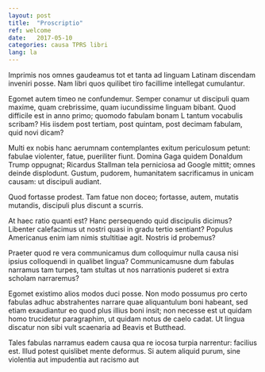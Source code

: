```yaml
---
layout: post
title:  "Proscriptio"
ref: welcome
date:   2017-05-10
categories: causa TPRS libri
lang: la
---
```


Imprimis nos omnes gaudeamus tot et tanta ad linguam Latinam 
discendam inveniri posse. Nam libri quos quilibet tiro 
facillime intellegat cumulantur.

Egomet autem timeo ne confundemur. Semper conamur ut discipuli 
quam maxime, quam crebrissime, quam iucundissime linguam bibant. 
Quod difficile est in anno primo; quomodo fabulam bonam L tantum
vocabulis scribam? His iisdem post tertiam, post quintam, post 
decimam fabulam, quid novi dicam?

<!-- more -->

Multi ex nobis hanc aerumnam contemplantes exitum periculosum 
petunt: fabulae violenter, fatue, pueriliter fiunt. Domina Gaga 
quidem Donaldum Trump oppugnat; Ricardus Stallman tela perniciosa 
ad Google mittit; omnes deinde displodunt. Gustum, pudorem, 
humanitatem sacrificamus in unicam causam: ut discipuli audiant.

Quod fortasse prodest. Tam fatue non doceo; fortasse, autem, 
mutatis mutandis, discipuli plus discunt a scurris.

At haec ratio quanti est? Hanc persequendo quid discipulis dicimus? 
Libenter calefacimus ut nostri quasi in gradu tertio sentiant? 
Populus Americanus enim iam nimis stultitiae agit. Nostris id 
probemus?

Praeter quod re vera communicamus dum colloquimur nulla causa nisi 
ipsius colloquendi in qualibet lingua? Communicamusne dum fabulas 
narramus tam turpes, tam stultas ut nos narrationis puderet si 
extra scholam narraremus?

Egomet existimo alios modos duci posse. Non modo possumus pro certo 
fabulas adhuc abstrahentes narrare quae aliquantulum boni habeant, 
sed etiam exaudiantur eo quod plus illius boni insit; non necesse 
est ut quidam homo trucidetur paragraphim, ut quidam notus de caelo 
cadat. Ut lingua discatur non sibi vult scaenaria ad Beavis et 
Butthead.

Tales fabulas narramus eadem causa qua re iocosa turpia narrentur: 
facilius est. Illud potest quislibet mente deformus. Si autem 
aliquid purum, sine violentia aut impudentia aut racismo aut 
